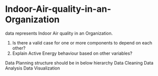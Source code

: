 # Indoor-Air-quality-in-an-Organization

data represents Indoor Air quality in an Organization.

1.	Is there a valid case for one or more components to depend on each other?
2.	Explain Active Energy behaviour based on other variables?

Data Planning structure should be in below hierarchy
Data Cleaning
Data Analysis
Data Visualization
